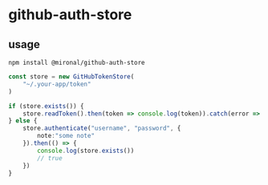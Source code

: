 # github-auth-store

## usage

`npm install @mironal/github-auth-store`

```ts
const store = new GitHubTokenStore(
    "~/.your-app/token"
)

if (store.exists()) {
    store.readToken().then(token => console.log(token)).catch(error => console.error(error))
} else {
    store.authenticate("username", "password", {
        note:"some note"
    }).then(() => {
        console.log(store.exists())
        // true
    })
}

```